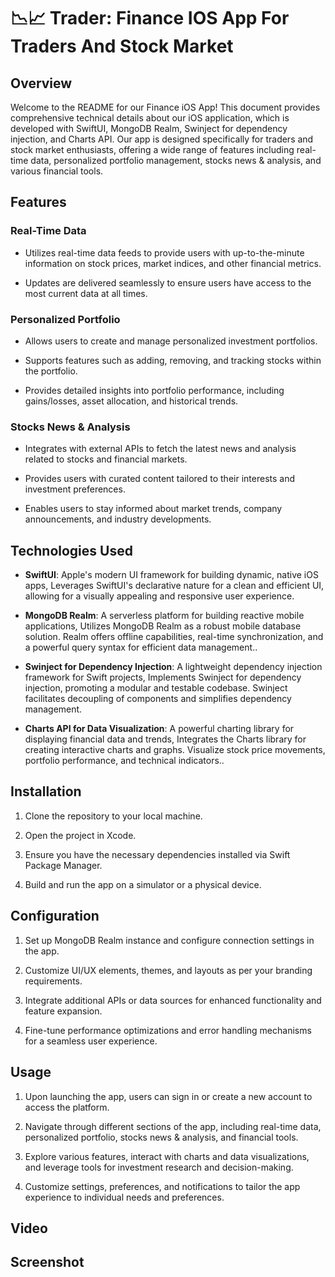 # 📉📈 Trader: Finance IOS App For Traders And Stock Market

Overview
--------

Welcome to the README for our Finance iOS App! This document provides comprehensive technical details about our iOS application, which is developed with SwiftUI, MongoDB Realm, Swinject for dependency injection, and Charts API. Our app is designed specifically for traders and stock market enthusiasts, offering a wide range of features including real-time data, personalized portfolio management, stocks news & analysis, and various financial tools.

Features
--------

### Real-Time Data

*   Utilizes real-time data feeds to provide users with up-to-the-minute information on stock prices, market indices, and other financial metrics.
    
*   Updates are delivered seamlessly to ensure users have access to the most current data at all times.
    

### Personalized Portfolio

*   Allows users to create and manage personalized investment portfolios.
    
*   Supports features such as adding, removing, and tracking stocks within the portfolio.
    
*   Provides detailed insights into portfolio performance, including gains/losses, asset allocation, and historical trends.
    

### Stocks News & Analysis

*   Integrates with external APIs to fetch the latest news and analysis related to stocks and financial markets.
    
*   Provides users with curated content tailored to their interests and investment preferences.
    
*   Enables users to stay informed about market trends, company announcements, and industry developments.

Technologies Used
-----------------

*   **SwiftUI**: Apple's modern UI framework for building dynamic, native iOS apps, Leverages SwiftUI's declarative nature for a clean and efficient UI, allowing for a visually appealing and responsive user experience.
    
*   **MongoDB Realm**: A serverless platform for building reactive mobile applications, Utilizes MongoDB Realm as a robust mobile database solution. Realm offers offline capabilities, real-time synchronization, and a powerful query syntax for efficient data management..
    
*   **Swinject for Dependency Injection**: A lightweight dependency injection framework for Swift projects, Implements Swinject for dependency injection, promoting a modular and testable codebase. Swinject facilitates decoupling of components and simplifies dependency management.
    
*   **Charts API for Data Visualization**: A powerful charting library for displaying financial data and trends, Integrates the Charts library for creating interactive charts and graphs. Visualize stock price movements, portfolio performance, and technical indicators..
    

Installation
------------

1.  Clone the repository to your local machine.
    
2.  Open the project in Xcode.
    
3.  Ensure you have the necessary dependencies installed via Swift Package Manager.
    
4.  Build and run the app on a simulator or a physical device.
    

Configuration
-------------

1.  Set up MongoDB Realm instance and configure connection settings in the app.
    
2.  Customize UI/UX elements, themes, and layouts as per your branding requirements.
    
3.  Integrate additional APIs or data sources for enhanced functionality and feature expansion.
    
4.  Fine-tune performance optimizations and error handling mechanisms for a seamless user experience.
    

Usage
-----

1.  Upon launching the app, users can sign in or create a new account to access the platform.
    
2.  Navigate through different sections of the app, including real-time data, personalized portfolio, stocks news & analysis, and financial tools.
    
3.  Explore various features, interact with charts and data visualizations, and leverage tools for investment research and decision-making.
    
4.  Customize settings, preferences, and notifications to tailor the app experience to individual needs and preferences.

Video
-------------

Screenshot
-------------
